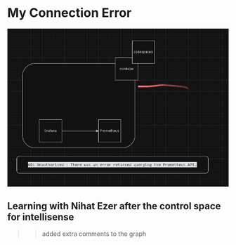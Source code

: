 # My Connection Error 

![alt](/SemblanceErrors/04_B_connectionerror.png)

## Learning with Nihat Ezer after the control space for intellisense 

>> added extra comments to the graph